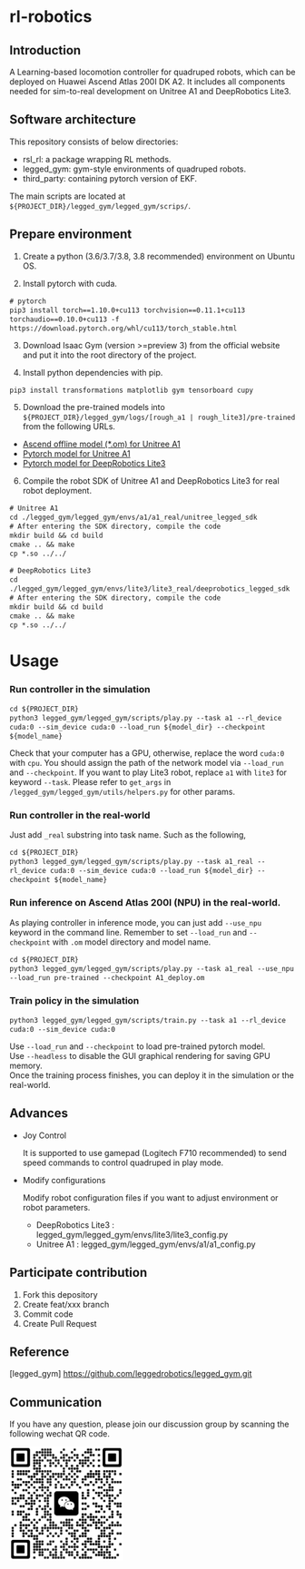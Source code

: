 # rl-robotics

## Introduction
A Learning-based locomotion controller for quadruped robots, which can be deployed on Huawei Ascend Atlas 200I DK A2. It includes all components needed for sim-to-real development on Unitree A1 and DeepRobotics Lite3.
## Software architecture
This repository consists of below directories:
- rsl_rl: a package wrapping RL methods.
- legged_gym: gym-style environments of quadruped robots.
- third_party: containing pytorch version of EKF.

The main scripts are located at `${PROJECT_DIR}/legged_gym/legged_gym/scrips/`.


## Prepare environment 
1.  Create a python (3.6/3.7/3.8, 3.8 recommended) environment on Ubuntu OS.

2.  Install pytorch with cuda.
```
# pytorch
pip3 install torch==1.10.0+cu113 torchvision==0.11.1+cu113 torchaudio==0.10.0+cu113 -f https://download.pytorch.org/whl/cu113/torch_stable.html
```

3.  Download Isaac Gym (version >=preview 3) from the official website and put it into the root directory of the project.

4. Install python dependencies with pip.
```
pip3 install transformations matplotlib gym tensorboard cupy
```
5. Download the pre-trained models into `${PROJECT_DIR}/legged_gym/logs/[rough_a1 | rough_lite3]/pre-trained` from the following URLs. 
- [Ascend offline model (*.om) for Unitree A1](https://ascend-repo.obs.cn-east-2.myhuaweicloud.com/Atlas%20200I%20DK%20A2/DevKit/models/23.0.RC1/cann/A1_deploy.om)
- [Pytorch model for Unitree A1](https://ascend-repo.obs.cn-east-2.myhuaweicloud.com/Atlas%20200I%20DK%20A2/DevKit/models/23.0.RC1/cann/A1.pt)
- [Pytorch model for DeepRobotics Lite3](https://ascend-repo.obs.cn-east-2.myhuaweicloud.com/Atlas%20200I%20DK%20A2/DevKit/models/23.0.RC1/cann/Lite3.pt)


6. Compile the robot SDK of Unitree A1 and DeepRobotics Lite3 for real robot deployment.
```
# Unitree A1
cd ./legged_gym/legged_gym/envs/a1/a1_real/unitree_legged_sdk
# After entering the SDK directory, compile the code
mkdir build && cd build
cmake .. && make
cp *.so ../../
```
```
# DeepRobotics Lite3
cd ./legged_gym/legged_gym/envs/lite3/lite3_real/deeprobotics_legged_sdk
# After entering the SDK directory, compile the code
mkdir build && cd build
cmake .. && make
cp *.so ../../
``` 

# Usage

### Run controller in the simulation
```
cd ${PROJECT_DIR}
python3 legged_gym/legged_gym/scripts/play.py --task a1 --rl_device cuda:0 --sim_device cuda:0 --load_run ${model_dir} --checkpoint ${model_name}
```
Check that your computer has a GPU, otherwise, replace the word `cuda:0` with `cpu`.
You should assign the path of the network model via `--load_run` and `--checkpoint`. 
If you want to play Lite3 robot, replace `a1` with `lite3`  for keyword `--task`. 
Please refer to `get_args` in `/legged_gym/legged_gym/utils/helpers.py` for other params.

### Run controller in the real-world
Just add `_real` substring into task name. Such as the following,
```
cd ${PROJECT_DIR}
python3 legged_gym/legged_gym/scripts/play.py --task a1_real --rl_device cuda:0 --sim_device cuda:0 --load_run ${model_dir} --checkpoint ${model_name}
```

### Run inference on Ascend Atlas 200I (NPU) in the real-world. 
As playing controller in inference mode, you can just add `--use_npu` keyword in the command line. 
Remember to set `--load_run` and `--checkpoint` with `.om` model directory and model name. 
```
cd ${PROJECT_DIR}
python3 legged_gym/legged_gym/scripts/play.py --task a1_real --use_npu --load_run pre-trained --checkpoint A1_deploy.om
```


### Train policy in the simulation
```
python3 legged_gym/legged_gym/scripts/train.py --task a1 --rl_device cuda:0 --sim_device cuda:0
```
Use `--load_run` and `--checkpoint` to load pre-trained pytorch model.\
Use `--headless` to disable the GUI graphical rendering for saving GPU memory.\
Once the training process finishes, you can deploy it in the simulation or the real-world.

## Advances
- Joy Control

    It is supported to use gamepad (Logitech F710 recommended) to send speed commands to control quadruped in play mode.
- Modify configurations
    
    Modify robot configuration files if you want to adjust environment or robot parameters.

    * DeepRobotics Lite3 : legged_gym/legged_gym/envs/lite3/lite3_config.py
    * Unitree A1 : legged_gym/legged_gym/envs/a1/a1_config.py


## Participate contribution
1.  Fork this depository
2.  Create feat/xxx branch
3.  Commit code
4.  Create Pull Request

## Reference
[legged_gym] https://github.com/leggedrobotics/legged_gym.git

## Communication
If you have any question, please join our discussion group by scanning the following wechat QR code.

<img src="./docs/erweima.png" alt="QR" title="" width="200" align=center />